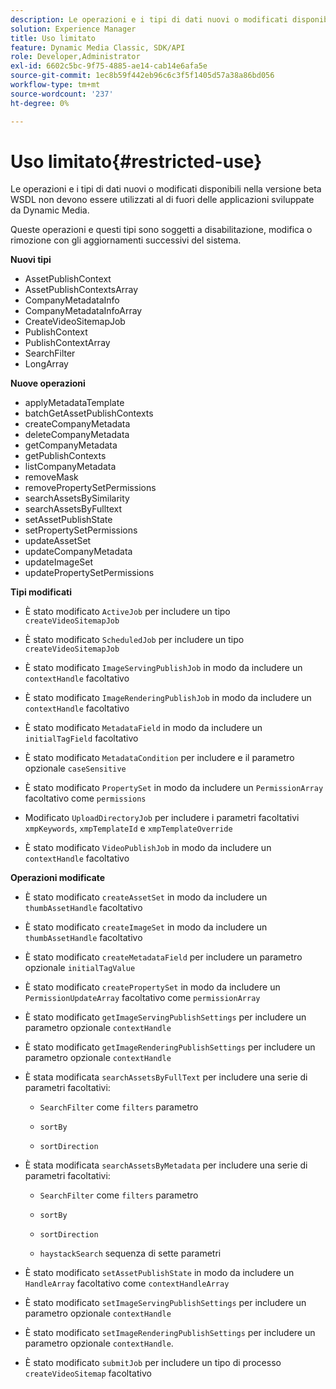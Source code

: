 ```yaml
---
description: Le operazioni e i tipi di dati nuovi o modificati disponibili nella versione beta WSDL non devono essere utilizzati al di fuori delle applicazioni sviluppate da Dynamic Media.
solution: Experience Manager
title: Uso limitato
feature: Dynamic Media Classic, SDK/API
role: Developer,Administrator
exl-id: 6602c5bc-9f75-4885-ae14-cab14e6afa5e
source-git-commit: 1ec8b59f442eb96c6c3f5f1405d57a38a86bd056
workflow-type: tm+mt
source-wordcount: '237'
ht-degree: 0%

---
```


# Uso limitato{#restricted-use}

Le operazioni e i tipi di dati nuovi o modificati disponibili nella versione beta WSDL non devono essere utilizzati al di fuori delle applicazioni sviluppate da Dynamic Media.

Queste operazioni e questi tipi sono soggetti a disabilitazione, modifica o rimozione con gli aggiornamenti successivi del sistema.

**Nuovi tipi**

* AssetPublishContext
* AssetPublishContextsArray
* CompanyMetadataInfo
* CompanyMetadataInfoArray
* CreateVideoSitemapJob
* PublishContext
* PublishContextArray
* SearchFilter
* LongArray

**Nuove operazioni**

* applyMetadataTemplate
* batchGetAssetPublishContexts
* createCompanyMetadata
* deleteCompanyMetadata
* getCompanyMetadata
* getPublishContexts
* listCompanyMetadata
* removeMask
* removePropertySetPermissions
* searchAssetsBySimilarity
* searchAssetsByFulltext
* setAssetPublishState
* setPropertySetPermissions
* updateAssetSet
* updateCompanyMetadata
* updateImageSet
* updatePropertySetPermissions

**Tipi modificati**

* È stato modificato `ActiveJob` per includere un tipo `createVideoSitemapJob`

* È stato modificato `ScheduledJob` per includere un tipo `createVideoSitemapJob`

* È stato modificato `ImageServingPublishJob` in modo da includere un `contextHandle` facoltativo

* È stato modificato `ImageRenderingPublishJob` in modo da includere un `contextHandle` facoltativo

* È stato modificato `MetadataField` in modo da includere un `initialTagField` facoltativo

* È stato modificato `MetadataCondition` per includere e il parametro opzionale `caseSensitive`

* È stato modificato `PropertySet` in modo da includere un `PermissionArray` facoltativo come `permissions`

* Modificato `UploadDirectoryJob` per includere i parametri facoltativi `xmpKeywords`, `xmpTemplateId` e `xmpTemplateOverride`

* È stato modificato `VideoPublishJob` in modo da includere un `contextHandle` facoltativo

**Operazioni modificate**

* È stato modificato `createAssetSet` in modo da includere un `thumbAssetHandle` facoltativo

* È stato modificato `createImageSet` in modo da includere un `thumbAssetHandle` facoltativo

* È stato modificato `createMetadataField` per includere un parametro opzionale `initialTagValue`

* È stato modificato `createPropertySet` in modo da includere un `PermissionUpdateArray` facoltativo come `permissionArray`

* È stato modificato `getImageServingPublishSettings` per includere un parametro opzionale `contextHandle`

* È stato modificato `getImageRenderingPublishSettings` per includere un parametro opzionale `contextHandle`

* È stata modificata `searchAssetsByFullText` per includere una serie di parametri facoltativi:

   * `SearchFilter` come  `filters` parametro

   * `sortBy`
   * `sortDirection`

* È stata modificata `searchAssetsByMetadata` per includere una serie di parametri facoltativi:

   * `SearchFilter` come  `filters` parametro

   * `sortBy`
   * `sortDirection`
   * `haystackSearch` sequenza di sette parametri

* È stato modificato `setAssetPublishState` in modo da includere un `HandleArray` facoltativo come `contextHandleArray`

* È stato modificato `setImageServingPublishSettings` per includere un parametro opzionale `contextHandle`

* È stato modificato `setImageRenderingPublishSettings` per includere un parametro opzionale `contextHandle`.

* È stato modificato `submitJob` per includere un tipo di processo `createVideoSitemap` facoltativo

